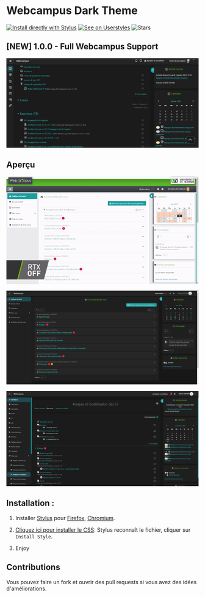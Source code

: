 # Webcampus Dark Theme

[![Install directly with Stylus](https://img.shields.io/badge/Install%20directly%20with-Stylus-388E3C.svg?style=flat)](https://userstyles.world/api/style/3158.user.css) [![See on Userstyles](https://img.shields.io/badge/See%20on-Userstyles-blue?style=flat)](https://userstyles.world/style/3158/webcampus-dark-theme) ![Stars](https://img.shields.io/github/stars/martin-danhier/webcampus-dark-theme?color=FBC02D&style=flat)

## [NEW] 1.0.0 - Full Webcampus Support

![Fluent icons update screenshot](assets/Fluent_icons_update.png)

## Aperçu

![Avant Après](assets/webcampus_clean_dark_theme.gif)

![Vue d'un cours](assets/main_preview.png)

![Tableau de bord](assets/course_view.png)

## Installation :

1. Installer [Stylus](https://add0n.com/stylus.html) pour [Firefox](https://addons.mozilla.org/en-US/firefox/addon/styl-us/), [Chromium](https://chrome.google.com/webstore/detail/stylus/clngdbkpkpeebahjckkjfobafhncgmne).

2. [Cliquez ici pour installer le CSS](https://userstyles.world/api/style/3158.user.css): Stylus reconnaît le fichier, cliquer sur `Install Style`.

3. Enjoy

## Contributions

Vous pouvez faire un fork et ouvrir des pull requests si vous avez des idées d'améliorations.
